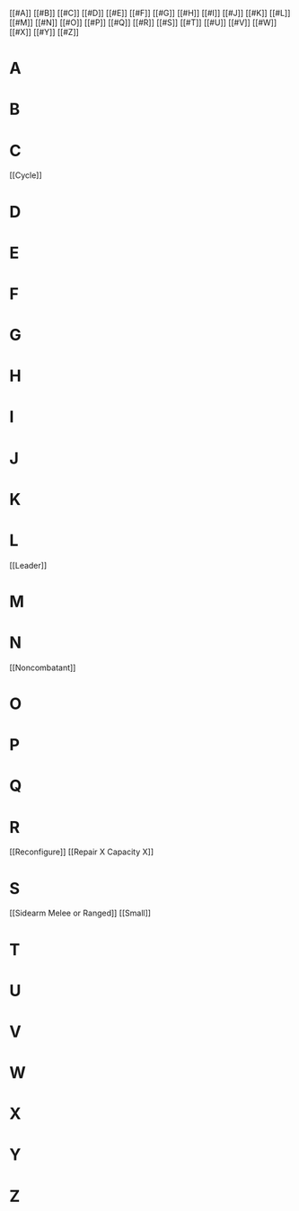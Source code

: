 [[#A]]	[[#B]]	[[#C]]	[[#D]]	[[#E]]	[[#F]]	[[#G]]	[[#H]]	[[#I]]	[[#J]]	[[#K]]
[[#L]]	[[#M]]	[[#N]]	[[#O]]	[[#P]]	[[#Q]]	[[#R]]	[[#S]]	[[#T]]	[[#U]]	[[#V]]
[[#W]]	[[#X]]	[[#Y]]	[[#Z]]

# A
# B
# C
[[Cycle]]
# D
# E
# F
# G
# H
# I
# J
# K
# L
[[Leader]]

# M
# N
[[Noncombatant]]

# O
# P
# Q
# R
[[Reconfigure]]
[[Repair X Capacity X]]

# S
[[Sidearm Melee or Ranged]]
[[Small]]

# T
# U
# V
# W
# X
# Y
# Z